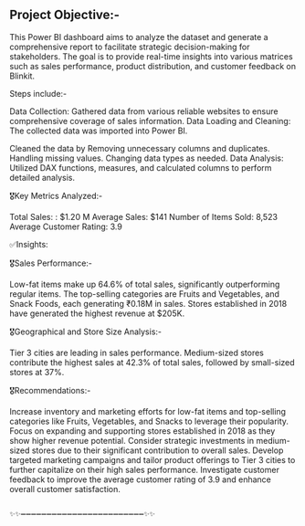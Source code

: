 ## Project Objective:-

This Power BI dashboard aims to analyze the dataset and generate a comprehensive report to facilitate strategic decision-making for stakeholders. The goal is to provide real-time insights into various matrices such as sales performance, product distribution, and customer feedback on Blinkit.

Steps include:-

Data Collection: Gathered data from various reliable websites to ensure comprehensive coverage of sales information.
Data Loading and Cleaning: The collected data was imported into Power BI.

Cleaned the data by Removing unnecessary columns and duplicates. Handling missing values. Changing data types as needed.
Data Analysis: Utilized DAX functions, measures, and calculated columns to perform detailed analysis.

🎖️Key Metrics Analyzed:-

Total Sales: : $1.20 M
Average Sales: $141
Number of Items Sold: 8,523
Average Customer Rating: 3.9

✅Insights:

🎖️Sales Performance:-

Low-fat items make up 64.6% of total sales, significantly outperforming regular items.
The top-selling categories are Fruits and Vegetables, and Snack Foods, each generating ₹0.18M in sales.
Stores established in 2018 have generated the highest revenue at $205K.

🎖️Geographical and Store Size Analysis:-

Tier 3 cities are leading in sales performance.
Medium-sized stores contribute the highest sales at 42.3% of total sales, followed by small-sized stores at 37%.

🎖️Recommendations:-

Increase inventory and marketing efforts for low-fat items and top-selling categories like Fruits, Vegetables, and Snacks to leverage their popularity.
Focus on expanding and supporting stores established in 2018 as they show higher revenue potential.
Consider strategic investments in medium-sized stores due to their significant contribution to overall sales.
Develop targeted marketing campaigns and tailor product offerings to Tier 3 cities to further capitalize on their high sales performance.
Investigate customer feedback to improve the average customer rating of 3.9 and enhance overall customer satisfaction.


                                         ✨✨➖➖➖➖➖➖➖➖➖➖➖➖➖➖➖➖➖➖➖➖➖➖➖➖✨✨
